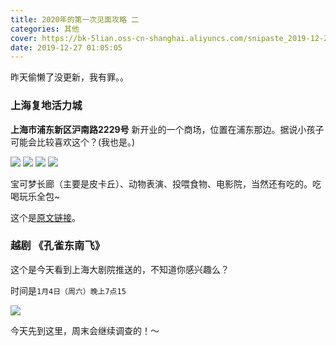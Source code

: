 ```yaml
---
title: 2020年的第一次见面攻略 二
categories: 其他
cover: https://bk-5lian.oss-cn-shanghai.aliyuncs.com/snipaste_2019-12-27_00-49-55-1577379258230.png
date: 2019-12-27 01:05:05
---
```


昨天偷懒了没更新，我有罪。。

### 上海复地活力城
**上海市浦东新区沪南路2229号**
新开业的一个商场，位置在浦东那边。据说小孩子可能会比较喜欢这个？(我也是。)

![](https://bk-5lian.oss-cn-shanghai.aliyuncs.com/snipaste_2019-12-27_00-39-15-1577379168807.png)
![](https://bk-5lian.oss-cn-shanghai.aliyuncs.com/snipaste_2019-12-27_00-49-55-1577379258230.png)
![](https://bk-5lian.oss-cn-shanghai.aliyuncs.com/snipaste_2019-12-27_00-43-11-1577379282125.png)
![](https://bk-5lian.oss-cn-shanghai.aliyuncs.com/snipaste_2019-12-27_00-39-15-1577379307369.png)

宝可梦长廊（主要是皮卡丘）、动物表演、投喂食物、电影院，当然还有吃的。吃喝玩乐全包~

这个是[原文链接](https://mp.weixin.qq.com/s/UsqGm9zsH6qezEKS8GYwjg)。

### 越剧 《孔雀东南飞》

这个是今天看到上海大剧院推送的，不知道你感兴趣么？

时间是```1月4日（周六）晚上7点15```

![](https://bk-5lian.oss-cn-shanghai.aliyuncs.com/snipaste_2019-12-27_00-58-03-1577379493309.png)

今天先到这里，周末会继续调查的！～